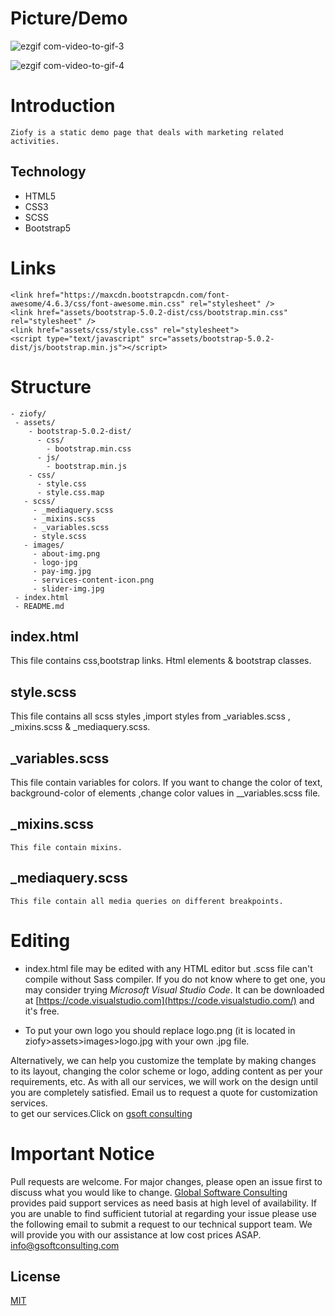 # Picture/Demo

![ezgif com-video-to-gif-3](https://user-images.githubusercontent.com/78399841/136374926-8604ced7-57d1-40df-a6fa-2c37425a4217.gif)




![ezgif com-video-to-gif-4](https://user-images.githubusercontent.com/78399841/136374968-53494829-cbd6-45f1-b6de-e230aeac9b98.gif)


# Introduction

`Ziofy is a static demo page that deals with marketing related activities.`

## Technology
* HTML5
* CSS3 
* SCSS
* Bootstrap5
 
# Links
 ```
<link href="https://maxcdn.bootstrapcdn.com/font-awesome/4.6.3/css/font-awesome.min.css" rel="stylesheet" />
<link href="assets/bootstrap-5.0.2-dist/css/bootstrap.min.css" rel="stylesheet" />
<link href="assets/css/style.css" rel="stylesheet">
<script type="text/javascript" src="assets/bootstrap-5.0.2-dist/js/bootstrap.min.js"></script>
```

# Structure
 ```  
- ziofy/
  - assets/
     - bootstrap-5.0.2-dist/ 
       - css/
         - bootstrap.min.css
       - js/
         - bootstrap.min.js
     - css/
       - style.css
       - style.css.map
    - scss/
      - _mediaquery.scss
      - _mixins.scss
      - _variables.scss
      - style.scss
    - images/
      - about-img.png
      - logo-jpg
      - pay-img.jpg
      - services-content-icon.png
      - slider-img.jpg
  - index.html
  - README.md
```

## index.html
This file contains css,bootstrap links. Html elements & bootstrap classes.

 ## style.scss
This file contains all scss styles ,import styles from _variables.scss , _mixins.scss & _mediaquery.scss.
## _variables.scss 
 This file contain variables for colors. If you want to change the color of text, background-color of elements ,change color values in __variables.scss file.  
## _mixins.scss
``This file contain mixins.
 ``
##  _mediaquery.scss
``This file contain all media queries on different breakpoints.``

# Editing
- index.html file may be edited with any HTML editor but .scss file can't compile without Sass compiler. If you do not know where to get one, you may consider trying *Microsoft Visual Studio Code*. It can be downloaded at [https://code.visualstudio.com](https://code.visualstudio.com/)
 and it's free.

- To put your own logo you should replace logo.png (it is located in ziofy>assets>images>logo.jpg with your own .jpg file.

Alternatively, we can help you customize the template by making changes to its layout, changing the color scheme or logo, adding content as per your requirements, etc.
As with all our services, we will work on the design until you are completely satisfied. Email us to request a quote for customization services.  
to get our services.Click on [gsoft consulting](https://gsoftconsulting.com/) 

# Important Notice

Pull requests are welcome. For major changes, please open an issue first to discuss what you would like to change. [Global Software Consulting](https://gsoftconsulting.com/) provides paid support services as need basis at high level of availability. If you are unable to find sufficient tutorial at regarding your issue please use the following email to submit a request to our technical support team. We will provide you with our assistance at low cost prices ASAP. [info@gsoftconsulting.com](mailto:info@gsoftconsulting.com) 
## License
[MIT](https://choosealicense.com/licenses/mit/)
